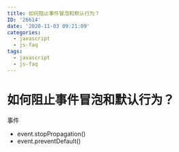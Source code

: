 ```yaml
---
title: 如何阻止事件冒泡和默认行为？
ID: '26614'
date: '2020-11-03 09:21:09'
categories:
  - javascript
  - js-faq
tags:
  - javascript
  - js-faq
---
```


# 如何阻止事件冒泡和默认行为？

事件

- event.stopPropagation()
- event.preventDefault()
 
 
 
 
 
 
 
 
 
 
 
 
 
 
 
 
 
 
 
